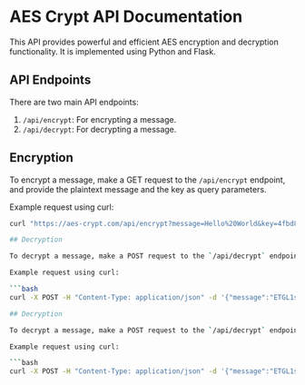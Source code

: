 # AES Crypt API Documentation

This API provides powerful and efficient AES encryption and decryption functionality. It is implemented using Python and Flask.

## API Endpoints

There are two main API endpoints:

1. `/api/encrypt`: For encrypting a message.
2. `/api/decrypt`: For decrypting a message.

## Encryption

To encrypt a message, make a GET request to the `/api/encrypt` endpoint, and provide the plaintext message and the key as query parameters.

Example request using curl:

```bash
curl "https://aes-crypt.com/api/encrypt?message=Hello%20World&key=4fbd8e11e545fdfc7e16d417bb464a9208674a6a6e830b0ed8f8f5855fb8e805"

## Decryption

To decrypt a message, make a POST request to the `/api/decrypt` endpoint, and provide the encrypted message and the key as JSON payload.

Example request using curl:

```bash
curl -X POST -H "Content-Type: application/json" -d '{"message":"ETGL1sW1fFk8zoxnf03WMw== xv/Z G18vhB/1B4WPePjh1bSvRQ==", "key":"4fbd8e11e545fdfc7e16d417bb464a9208674a6a6e830b0ed8f8f5855fb8e805"}' https://aes-crypt.com/api/decrypt

## Decryption

To decrypt a message, make a POST request to the `/api/decrypt` endpoint, and provide the encrypted message and the key as JSON payload.

Example request using curl:

```bash
curl -X POST -H "Content-Type: application/json" -d '{"message":"ETGL1sW1fFk8zoxnf03WMw== xv/Z G18vhB/1B4WPePjh1bSvRQ==", "key":"4fbd8e11e545fdfc7e16d417bb464a9208674a6a6e830b0ed8f8f5855fb8e805"}' https://aes-crypt.com/api/decrypt

